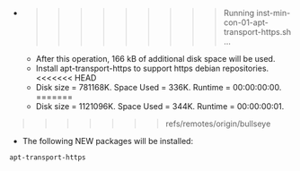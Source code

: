 * >>>>>>>>> Running inst-min-con-01-apt-transport-https.sh ...
  * After this operation, 166 kB of additional disk space will be used.
  * Install apt-transport-https to support https debian repositories.
<<<<<<< HEAD
  * Disk size = 781168K. Space Used = 336K. Runtime = 00:00:00:00.
=======
  * Disk size = 1121096K. Space Used = 344K. Runtime = 00:00:00:01.
>>>>>>> refs/remotes/origin/bullseye
  * The following NEW packages will be installed:
  ```bash
apt-transport-https
  ```
